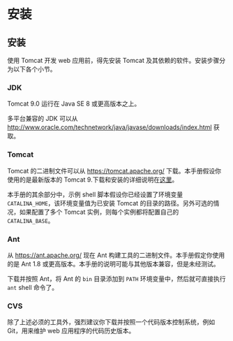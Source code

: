 # 安装

## 安装

使用 Tomcat 开发 web 应用前，得先安装 Tomcat 及其依赖的软件。安装步骤分为以下各个小节。

### JDK

Tomcat 9.0 运行在 Java SE 8 或更高版本之上。

多平台兼容的 JDK 可以从 http://www.oracle.com/technetwork/java/javase/downloads/index.html 获取。

### Tomcat

Tomcat 的二进制文件可以从 https://tomcat.apache.org/ 下载。本手册假设你使用的是最新版本的 Tomcat 9.下载和安装的详细说明在[这里](http://tomcat.apache.org/tomcat-9.0-doc/setup.html)。

本手册的其余部分中，示例 shell 脚本假设你已经设置了环境变量 `CATALINA_HOME`，该环境变量值为已安装 Tomcat 的目录的路径。另外可选的情况，如果配置了多个 Tomcat 实例，则每个实例都将配置自己的 `CATALINA_BASE`。

### Ant

从  https://ant.apache.org/ 现在 Ant 构建工具的二进制文件。本手册假定你使用的是 Ant 1.8 或更高版本。本手册的说明可能与其他版本兼容，但是未经测试。

下载并按照 Ant，将 Ant 的 `bin` 目录添加到 `PATH` 环境变量中，然后就可直接执行 `ant` shell 命令了。

### CVS

除了上述必须的工具外，强烈建议你下载并按照一个代码版本控制系统，例如 Git，用来维护 web 应用程序的代码历史版本。

